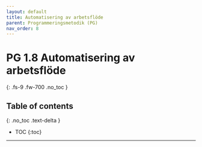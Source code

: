 ```yaml
---
layout: default
title: Automatisering av arbetsflöde
parent: Programmeringsmetodik (PG)
nav_order: 8
---
```


# PG 1.8 Automatisering av arbetsflöde
{: .fs-9 .fw-700 .no_toc }

## Table of contents
{: .no_toc .text-delta }

- TOC
{:toc}

---
